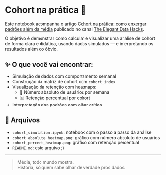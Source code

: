 # Cohort na prática 📆

Este notebook acompanha o artigo [Cohort na prática: como enxergar padrões além da média](https://medium.com/the-elegant-data-hacks/link-do-artigo) publicado no canal [The Elegant Data Hacks](https://medium.com/the-elegant-data-hacks).

O objetivo é demonstrar como calcular e visualizar uma análise de cohort de forma clara e didática, usando dados simulados — e interpretando os resultados além do óbvio.

## ✨ O que você vai encontrar:

- Simulação de dados com comportamento semanal
- Construção da matriz de cohort com `cohort_index`
- Visualização da retenção com heatmaps:
  - 🔢 Número absoluto de usuários por semana
  - 📊 Retenção percentual por cohort
- Interpretação dos padrões com olhar crítico

## 📁 Arquivos

- `cohort_simulation.ipynb`: notebook com o passo a passo da análise
- `cohort_absolute_heatmap.png`: gráfico com número absoluto de usuários
- `cohort_percent_heatmap.png`: gráfico com retenção percentual
- `README.md`: este arquivo ;)

---

> Média, todo mundo mostra.  
> História, só quem sabe olhar de verdade pros dados.
